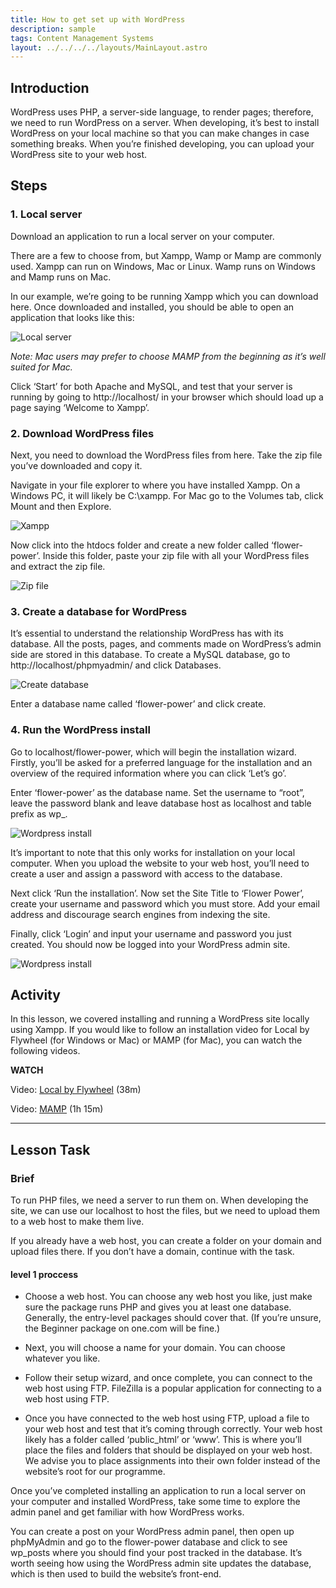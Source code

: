 ```yaml
---
title: How to get set up with WordPress
description: sample
tags: Content Management Systems
layout: ../../../../layouts/MainLayout.astro
---
```


## Introduction

WordPress uses PHP, a server-side language, to render pages; therefore, we need to run WordPress on a server. When developing, it’s best to install WordPress on your local machine so that you can make changes in case something breaks. When you’re finished developing, you can upload your WordPress site to your web host.

## Steps

### 1. Local server

Download an application to run a local server on your computer.

There are a few to choose from, but Xampp, Wamp or Mamp are commonly used. Xampp can run on Windows, Mac or Linux. Wamp runs on Windows and Mamp runs on Mac.

In our example, we’re going to be running Xampp which you can download here. Once downloaded and installed, you should be able to open an application that looks like this:

![Local server](/images/cms/1-2-localserver.jpg)

_Note: Mac users may prefer to choose MAMP from the beginning as it’s well suited for Mac._

Click ‘Start’ for both Apache and MySQL, and test that your server is running by going to http://localhost/ in your browser which should load up a page saying ‘Welcome to Xampp’.

### 2. Download WordPress files

Next, you need to download the WordPress files from here. Take the zip file you’ve downloaded and copy it.

Navigate in your file explorer to where you have installed Xampp. On a Windows PC, it will likely be C:\xampp. For Mac go to the Volumes tab, click Mount and then Explore.

![Xampp](/images/cms/1-2-download.jpg)

Now click into the htdocs folder and create a new folder called ‘flower-power’. Inside this folder, paste your zip file with all your WordPress files and extract the zip file.

![Zip file](/images/cms/1-2-download2.jpg)

### 3. Create a database for WordPress

It’s essential to understand the relationship WordPress has with its database. All the posts, pages, and comments made on WordPress’s admin side are stored in this database. To create a MySQL database, go to http://localhost/phpmyadmin/ and click Databases.

![Create database](/images/cms/1-2-createdatabase.jpg)

Enter a database name called ‘flower-power’ and click create.

### 4. Run the WordPress install

Go to localhost/flower-power, which will begin the installation wizard. Firstly, you’ll be asked for a preferred language for the installation and an overview of the required information where you can click ‘Let’s go’.

Enter ‘flower-power’ as the database name. Set the username to “root”, leave the password blank and leave database host as localhost and table prefix as wp\_.

![Wordpress install](/images/cms/1-2-wordpressinstall.jpg)

It’s important to note that this only works for installation on your local computer. When you upload the website to your web host, you’ll need to create a user and assign a password with access to the database.

Next click ‘Run the installation’. Now set the Site Title to ‘Flower Power’, create your username and password which you must store. Add your email address and discourage search engines from indexing the site.

Finally, click ‘Login’ and input your username and password you just created. You should now be logged into your WordPress admin site.

![Wordpress install](/images/cms/1-2-final.jpg)

## Activity

In this lesson, we covered installing and running a WordPress site locally using Xampp. If you would like to follow an installation video for Local by Flywheel (for Windows or Mac) or MAMP (for Mac), you can watch the following videos.

**WATCH**

Video: [Local by Flywheel](https://www.linkedin.com/learning/installing-and-running-wordpress-local-by-flywheel/wordpress-on-your-computer-with-local-by-flywheel?u=43268076) (38m)

Video: [MAMP](https://www.linkedin.com/learning/installing-and-running-wordpress-mamp-3/hosting-wordpress-on-your-mac-with-mamp?u=43268076) (1h 15m)

---

## Lesson Task

### Brief

To run PHP files, we need a server to run them on. When developing the site, we can use our localhost to host the files, but we need to upload them to a web host to make them live.

If you already have a web host, you can create a folder on your domain and upload files there. If you don’t have a domain, continue with the task.

#### level 1 proccess

- Choose a web host. You can choose any web host you like, just make sure the package runs PHP and gives you at least one database. Generally, the entry-level packages should cover that. (If you’re unsure, the Beginner package on one.com will be fine.)

- Next, you will choose a name for your domain. You can choose whatever you like.

- Follow their setup wizard, and once complete, you can connect to the web host using FTP. FileZilla is a popular application for connecting to a web host using FTP.

- Once you have connected to the web host using FTP, upload a file to your web host and test that it’s coming through correctly. Your web host likely has a folder called ‘public_html’ or ‘www’. This is where you’ll place the files and folders that should be displayed on your web host. We advise you to place assignments into their own folder instead of the website’s root for our programme.

Once you’ve completed installing an application to run a local server on your computer and installed WordPress, take some time to explore the admin panel and get familiar with how WordPress works.

You can create a post on your WordPress admin panel, then open up phpMyAdmin and go to the flower-power database and click to see wp_posts where you should find your post tracked in the database. It’s worth seeing how using the WordPress admin site updates the database, which is then used to build the website’s front-end.
